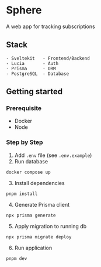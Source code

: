 # Sphere

A web app for tracking subscriptions

## Stack

```
- Sveltekit   - Frontend/Backend
- Lucia       - Auth
- Prisma      - ORM
- PostgreSQL  - Database
```

## Getting started

### Prerequisite

- Docker
- Node

### Step by Step

1. Add `.env` file (see `.env.example`)
2. Run database

```
docker compose up
```

3. Install dependencies

```
pnpm install
```

4. Generate Prisma client

```
npx prisma generate
```

5. Apply migration to running db

```
npx prisma migrate deploy
```

6. Run application

```
pnpm dev
```
